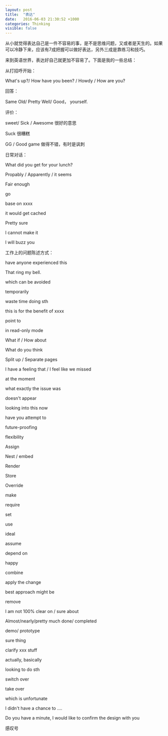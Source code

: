 ```yaml
---
layout: post
title:  "表达"
date:   2016-06-03 21:30:52 +1000
categories: Thinking
visible: false
---
```


从小就觉得表达自己是一件不容易的事，是不是思维问题，又或者是天生的。如果可以冷静下来，应该有7成把握可以做好表达，另外三成是靠练习和技巧。

来到英语世界，表达好自己就更加不容易了。下面是我的一些总结：

从打招呼开始：

What's up?/ How have you been? / Howdy / How are you?

回答：

Same Old/ Pretty Well/ Good， yourself.

评价：

sweet/ Sick / Awesome  很好的意思

Suck 很糟糕

GG / Good game 做得不错，有时是讽刺

日常对话：

What did you get for your lunch?

Propably / Apparently / it seems

Fair enough

go

base on xxxx

it would get cached

Pretty sure

I cannot make it

I will buzz you

工作上的问题陈述方式：

have anyone experienced this

That ring my bell.

which can be avoided

temporarily

waste time doing sth

this is for the benefit of xxxx

point to

in read-only mode

What if / How about

What do you think

Split up / Separate pages

I have a feeling that / I feel like we missed

at the moment

what exactly the issue was

doesn't appear

looking into this now

have you attempt to

future-proofing

flexibility

Assign

Nest / embed

Render

Store

Override

make

require

set

use

ideal

assume

depend on

happy

combine

apply the change

best approach might be

remove

I am not 100% clear on / sure about

Almost/nearly/pretty much done/ completed

demo/ prototype

sure thing

clarify xxx stuff

actually, basically

looking to do sth

switch over

take over

which is unfortunate

I didn't have a chance to ....

Do you have a minute, I would like to confirm the design with you

感叹号
